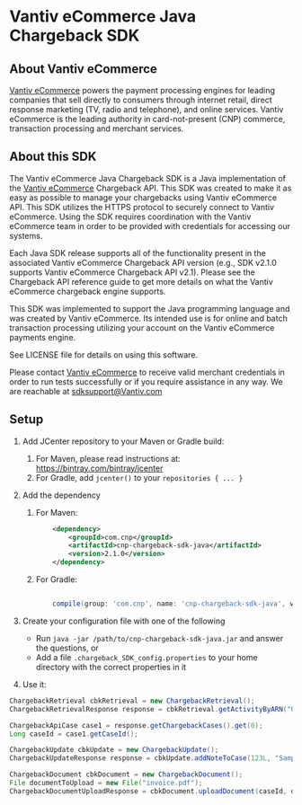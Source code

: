 Vantiv eCommerce Java Chargeback SDK
=====================

About Vantiv eCommerce
------------
[Vantiv eCommerce](https://developer.vantiv.com/community/ecommerce) powers the payment processing engines for leading companies that sell directly to consumers through  internet retail, direct response marketing (TV, radio and telephone), and online services. Vantiv eCommerce is the leading authority in card-not-present (CNP) commerce, transaction processing and merchant services.


About this SDK
--------------
The Vantiv eCommerce Java Chargeback SDK is a Java implementation of the [Vantiv eCommerce](https://developer.vantiv.com/community/ecommerce) Chargeback API. This SDK was created to make it as easy as possible to manage your chargebacks using Vantiv eCommerce API. This SDK utilizes the HTTPS protocol to securely connect to Vantiv eCommerce. Using the SDK requires coordination with the Vantiv eCommerce team in order to be provided with credentials for accessing our systems.

Each Java SDK release supports all of the functionality present in the associated Vantiv eCommerce Chargeback API version (e.g., SDK v2.1.0 supports Vantiv eCommerce Chargeback API v2.1). Please see the Chargeback API reference guide to get more details on what the Vantiv eCommerce chargeback engine supports.

This SDK was implemented to support the Java programming language and was created by Vantiv eCommerce. Its intended use is for online and batch transaction processing utilizing your account on the Vantiv eCommerce payments engine.

See LICENSE file for details on using this software.

Please contact [Vantiv eCommerce](https://developer.vantiv.com/community/ecommerce) to receive valid merchant credentials in order to run tests successfully or if you require assistance in any way.  We are reachable at sdksupport@Vantiv.com

Setup
-----

1. Add JCenter repository to your Maven or Gradle build:
	1. For Maven, please read instructions at: https://bintray.com/bintray/jcenter
	2. For Gradle, add `jcenter()` to your `repositories { ... }`
2. Add the dependency
    1. For Maven:
        ```xml
            <dependency>
                <groupId>com.cnp</groupId>
                <artifactId>cnp-chargeback-sdk-java</artifactId>
                <version>2.1.0</version>
            </dependency>
        ```

    2. For Gradle:
        ```groovy

            compile(group: 'com.cnp', name: 'cnp-chargeback-sdk-java', version: '2.1.0')

        ```
        
3. Create your configuration file with one of the following
    * Run `java -jar /path/to/cnp-chargeback-sdk-java.jar` and answer the questions, or
    * Add a file `.chargeback_SDK_config.properties` to your home directory with the correct properties in it
4. Use it:

```java
ChargebackRetrieval cbkRetrieval = new ChargebackRetrieval();
ChargebackRetrievalResponse response = cbkRetrieval.getActivityByARN("000000000");

ChargebackApiCase case1 = response.getChargebackCases().get(0);
Long caseId = case1.getCaseId();

ChargebackUpdate cbkUpdate = new ChargebackUpdate();
ChargebackUpdateResponse response = cbkUpdate.addNoteToCase(123L, "Sample chargeback");

ChargebackDocument cbkDocument = new ChargebackDocument();
File documentToUpload = new File("invoice.pdf");
ChargebackDocumentUploadResponse = cbkDocument.uploadDocument(caseId, documentToUpload);
```
